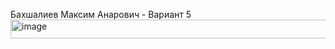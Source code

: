 Бахшалиев Максим Анарович - Вариант 5
<img width="916" height="30" alt="image" src="https://github.com/user-attachments/assets/d7b39859-a496-4f87-9d4f-fd2e95785f31" />

